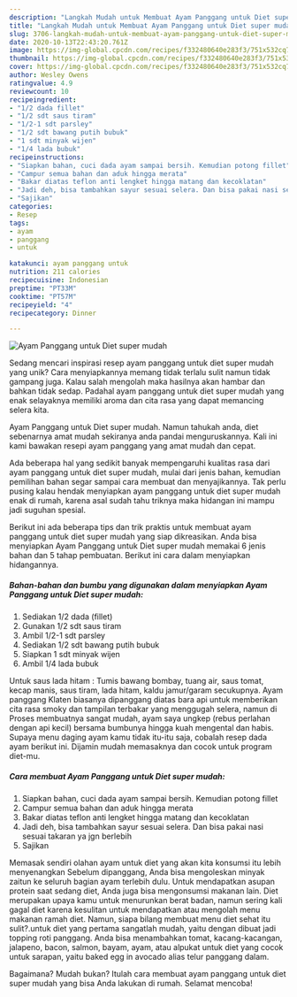 ```yaml
---
description: "Langkah Mudah untuk Membuat Ayam Panggang untuk Diet super mudah yang Lezat"
title: "Langkah Mudah untuk Membuat Ayam Panggang untuk Diet super mudah yang Lezat"
slug: 3706-langkah-mudah-untuk-membuat-ayam-panggang-untuk-diet-super-mudah-yang-lezat
date: 2020-10-13T22:43:20.761Z
image: https://img-global.cpcdn.com/recipes/f332480640e283f3/751x532cq70/ayam-panggang-untuk-diet-super-mudah-foto-resep-utama.jpg
thumbnail: https://img-global.cpcdn.com/recipes/f332480640e283f3/751x532cq70/ayam-panggang-untuk-diet-super-mudah-foto-resep-utama.jpg
cover: https://img-global.cpcdn.com/recipes/f332480640e283f3/751x532cq70/ayam-panggang-untuk-diet-super-mudah-foto-resep-utama.jpg
author: Wesley Owens
ratingvalue: 4.9
reviewcount: 10
recipeingredient:
- "1/2 dada fillet"
- "1/2 sdt saus tiram"
- "1/2-1 sdt parsley"
- "1/2 sdt bawang putih bubuk"
- "1 sdt minyak wijen"
- "1/4 lada bubuk"
recipeinstructions:
- "Siapkan bahan, cuci dada ayam sampai bersih. Kemudian potong fillet"
- "Campur semua bahan dan aduk hingga merata"
- "Bakar diatas teflon anti lengket hingga matang dan kecoklatan"
- "Jadi deh, bisa tambahkan sayur sesuai selera. Dan bisa pakai nasi sesuai takaran ya jgn berlebih"
- "Sajikan"
categories:
- Resep
tags:
- ayam
- panggang
- untuk

katakunci: ayam panggang untuk 
nutrition: 211 calories
recipecuisine: Indonesian
preptime: "PT33M"
cooktime: "PT57M"
recipeyield: "4"
recipecategory: Dinner

---
```



![Ayam Panggang untuk Diet super mudah](https://img-global.cpcdn.com/recipes/f332480640e283f3/751x532cq70/ayam-panggang-untuk-diet-super-mudah-foto-resep-utama.jpg)

Sedang mencari inspirasi resep ayam panggang untuk diet super mudah yang unik? Cara menyiapkannya memang tidak terlalu sulit namun tidak gampang juga. Kalau salah mengolah maka hasilnya akan hambar dan bahkan tidak sedap. Padahal ayam panggang untuk diet super mudah yang enak selayaknya memiliki aroma dan cita rasa yang dapat memancing selera kita.

Ayam Panggang untuk Diet super mudah. Namun tahukah anda, diet sebenarnya amat mudah sekiranya anda pandai menguruskannya. Kali ini kami bawakan resepi ayam panggang yang amat mudah dan cepat.

Ada beberapa hal yang sedikit banyak mempengaruhi kualitas rasa dari ayam panggang untuk diet super mudah, mulai dari jenis bahan, kemudian pemilihan bahan segar sampai cara membuat dan menyajikannya. Tak perlu pusing kalau hendak menyiapkan ayam panggang untuk diet super mudah enak di rumah, karena asal sudah tahu triknya maka hidangan ini mampu jadi suguhan spesial.


Berikut ini ada beberapa tips dan trik praktis untuk membuat ayam panggang untuk diet super mudah yang siap dikreasikan. Anda bisa menyiapkan Ayam Panggang untuk Diet super mudah memakai 6 jenis bahan dan 5 tahap pembuatan. Berikut ini cara dalam menyiapkan hidangannya.

<!--inarticleads1-->

##### Bahan-bahan dan bumbu yang digunakan dalam menyiapkan Ayam Panggang untuk Diet super mudah:

1. Sediakan 1/2 dada (fillet)
1. Gunakan 1/2 sdt saus tiram
1. Ambil 1/2-1 sdt parsley
1. Sediakan 1/2 sdt bawang putih bubuk
1. Siapkan 1 sdt minyak wijen
1. Ambil 1/4 lada bubuk


Untuk saus lada hitam : Tumis bawang bombay, tuang air, saus tomat, kecap manis, saus tiram, lada hitam, kaldu jamur/garam secukupnya. Ayam panggang Klaten biasanya dipanggang diatas bara api untuk memberikan cita rasa smoky dan tampilan terbakar yang menggugah selera, namun di Proses membuatnya sangat mudah, ayam saya ungkep (rebus perlahan dengan api kecil) bersama bumbunya hingga kuah mengental dan habis. Supaya menu daging ayam kamu tidak itu-itu saja, cobalah resep dada ayam berikut ini. Dijamin mudah memasaknya dan cocok untuk program diet-mu. 

<!--inarticleads2-->

##### Cara membuat Ayam Panggang untuk Diet super mudah:

1. Siapkan bahan, cuci dada ayam sampai bersih. Kemudian potong fillet
1. Campur semua bahan dan aduk hingga merata
1. Bakar diatas teflon anti lengket hingga matang dan kecoklatan
1. Jadi deh, bisa tambahkan sayur sesuai selera. Dan bisa pakai nasi sesuai takaran ya jgn berlebih
1. Sajikan


Memasak sendiri olahan ayam untuk diet yang akan kita konsumsi itu lebih menyenangkan Sebelum dipanggang, Anda bisa mengoleskan minyak zaitun ke seluruh bagian ayam terlebih dulu. Untuk mendapatkan asupan protein saat sedang diet, Anda juga bisa mengonsumsi makanan lain. Diet merupakan upaya kamu untuk menurunkan berat badan, namun sering kali gagal diet karena kesulitan untuk mendapatkan atau mengolah menu makanan ramah diet. Namun, siapa bilang membuat menu diet sehat itu sulit?.untuk diet yang pertama sangatlah mudah, yaitu dengan dibuat jadi topping roti panggang. Anda bisa menambahkan tomat, kacang-kacangan, jalapeno, bacon, salmon, bayam, ayam, atau alpukat untuk diet yang cocok untuk sarapan, yaitu baked egg in avocado alias telur panggang dalam. 

Bagaimana? Mudah bukan? Itulah cara membuat ayam panggang untuk diet super mudah yang bisa Anda lakukan di rumah. Selamat mencoba!
